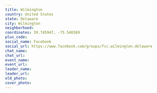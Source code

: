 ```yaml
---
title: Wilmington
country: United States
state: Delaware
city: Wilmington
neighborhood: 
coordinates: 39.745947, -75.546589
plus_code:
social_name: Facebook
social_url: https://www.facebook.com/groups/fcc.wilmington.delaware
chat_name:
chat_url:
event_name:
event_url:
leader_name:
leader_url:
old_photo: 
cover_photo:
---
```

